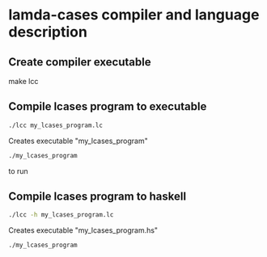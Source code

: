 # lamda-cases compiler and language description
## Create compiler executable
make lcc

## Compile lcases program to executable
```bash
./lcc my_lcases_program.lc
```
Creates executable "my_lcases_program"
```bash
./my_lcases_program
```
to run

## Compile lcases program to haskell
```bash
./lcc -h my_lcases_program.lc
```
Creates executable "my_lcases_program.hs"
```bash
./my_lcases_program
```
